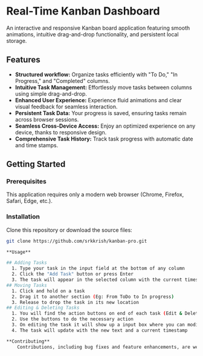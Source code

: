 # Real-Time Kanban Dashboard

An interactive and responsive Kanban board application featuring smooth animations, intuitive drag-and-drop functionality, and persistent local storage.

## Features

* **Structured workflow:** Organize tasks efficiently with "To Do," "In Progress," and "Completed" columns.
* **Intuitive Task Management:** Effortlessly move tasks between columns using simple drag-and-drop.
* **Enhanced User Experience:** Experience fluid animations and clear visual feedback for seamless interaction.
* **Persistent Task Data:** Your progress is saved, ensuring tasks remain across browser sessions.
* **Seamless Cross-Device Access:** Enjoy an optimized experience on any device, thanks to responsive design.
* **Comprehensive Task History:** Track task progress with automatic date and time stamps.

## Getting Started

### Prerequisites

This application requires only a modern web browser (Chrome, Firefox, Safari, Edge, etc.).

### Installation

Clone this repository or download the source files:

```bash
git clone https://github.com/srkkrish/kanban-pro.git

**Usage**

## Adding Tasks
  1. Type your task in the input field at the bottom of any column
  2. Click the "Add Task" button or press Enter
  3. The task will appear in the selected column with the current timestamp
## Moving Tasks
  1. Click and hold on a task
  2. Drag it to another section (Eg: From ToDo to In progress)
  3. Release to drop the task in its new location
## Editing & Deleting Tasks
  1. You will find the action buttons on end of each task (Edit & Delete)
  2. Use the buttons to do the necessary action
  3. On editing the task it will show up a input box where you can modify the task details an upon clicking outside it will be saved
  4. The task will update with the new text and a current timestamp

**Contributing**
    Contributions, including bug fixes and feature enhancements, are welcome. Feel free to fork this repository and submit pull requests.

